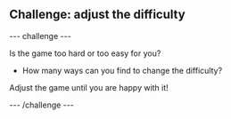 

## Challenge: adjust the difficulty

--- challenge ---

Is the game too hard or too easy for you?

+ How many ways can you find to change the difficulty?

Adjust the game until you are happy with it!

--- /challenge ---

